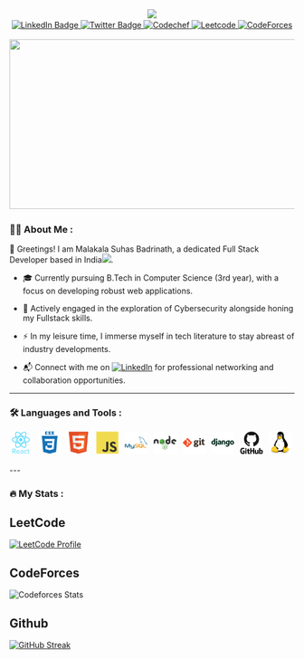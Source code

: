 <!--
**suhas018/suhas018** is a ✨ _special_ ✨ repository because its `README.md` (this file) appears on your GitHub profile.

Here are some ideas to get you started:

- 🔭 I’m currently working on ...
- 🌱 I’m currently learning ...
- 👯 I’m looking to collaborate on ...
- 🤔 I’m looking for help with ...
- 💬 Ask me about ...
- 📫 How to reach me: ...
- 😄 Pronouns: ...
- ⚡ Fun fact: ...
-->

<div id="header" align="center">
  <img src="https://media.giphy.com/media/M9gbBd9nbDrOTu1Mqx/giphy.gif" width="100"/>
 <div id="badges">
  <a href="https://www.linkedin.com/in/malakala-suhas-badrinath-355532252/">
    <img src="https://img.shields.io/badge/LinkedIn-blue?style=for-the-badge&logo=linkedin&logoColor=white" alt="LinkedIn Badge"/>
  </a>
  <a href="https://twitter.com/BadrinathSuhas">
    <img src="https://img.shields.io/badge/Twitter-blue?style=for-the-badge&logo=twitter&logoColor=white" alt="Twitter Badge"/>
  </a>
  <a href="https://www.codechef.com/users/suhas_meow">
    <img src="https://img.shields.io/badge/Codechef-%23B92B27.svg?&style=for-the-badge&logo=Codechef&logoColor=white" alt="Codechef"/>
  </a>
  <a href="https://leetcode.com/SuHaS-_-/">
    <img src="https://img.shields.io/badge/-LeetCode-FFA116?style=for-the-badge&logo=LeetCode&logoColor=black" alt="Leetcode"/>
  </a>
  <a href="https://codeforces.com/profile/suhas018">
    <img src="https://img.shields.io/badge/Codeforces-445f9d?style=for-the-badge&logo=Codeforces&logoColor=white" alt="CodeForces"/>
  </a>
 </div>
  <div id="views">
    <img src="https://komarev.com/ghpvc/?username=suhas018&style=flat-square&color=blue" alt=""/>
  </div>
</div>

<div align="center">
  <img src="https://media.giphy.com/media/dWesBcTLavkZuG35MI/giphy.gif" width="600" height="300"/>
</div>

### :man_technologist: About Me :
👋 Greetings! I am Malakala Suhas Badrinath, a dedicated Full Stack Developer based in India<img src="https://media.giphy.com/media/WUlplcMpOCEmTGBtBW/giphy.gif" width="30">.

- 🎓 Currently pursuing B.Tech in Computer Science (3rd year), with a focus on developing robust web applications.

- 🔐 Actively engaged in the exploration of Cybersecurity alongside honing my Fullstack skills.

- ⚡ In my leisure time, I immerse myself in tech literature to stay abreast of industry developments.

- 📬 Connect with me on  [![LinkedIn](https://img.shields.io/badge/LinkedIn-blue?style=for-the-badge&logo=linkedin&logoColor=white)](https://www.linkedin.com/in/malakala-suhas-badrinath-355532252/)  for professional networking and collaboration opportunities.

---
### :hammer_and_wrench: Languages and Tools :
<div>
  <img src="https://github.com/devicons/devicon/blob/master/icons/react/react-original-wordmark.svg" title="React" alt="React" width="40" height="40"/>&ensp;
  <img src="https://github.com/devicons/devicon/blob/master/icons/css3/css3-plain-wordmark.svg"  title="CSS3" alt="CSS" width="40" height="40"/>&ensp;
  <img src="https://github.com/devicons/devicon/blob/master/icons/html5/html5-original.svg" title="HTML5" alt="HTML" width="40" height="40"/>&ensp;
  <img src="https://github.com/devicons/devicon/blob/master/icons/javascript/javascript-original.svg" title="JavaScript" alt="JavaScript" width="40" height="40"/>&ensp;
  <img src="https://github.com/devicons/devicon/blob/master/icons/mysql/mysql-original-wordmark.svg" title="MySQL"  alt="MySQL" width="40" height="40"/>&ensp;
  <img src="https://github.com/devicons/devicon/blob/master/icons/nodejs/nodejs-original-wordmark.svg" title="NodeJS" alt="NodeJS" width="40" height="40"/>&ensp;
  <img src="https://github.com/devicons/devicon/blob/master/icons/git/git-original-wordmark.svg" title="Git" **alt="Git" width="40" height="40"/>&ensp;
  <img src="https://github.com/devicons/devicon/blob/master/icons/django/django-plain-wordmark.svg" title="django" **alt="django" width="40" height="40"/>&ensp;
  <img src="https://github.com/devicons/devicon/blob/master/icons/github/github-original-wordmark.svg" **alt="django" width="40" height="40"/>&ensp;
  <img src="https://github.com/devicons/devicon/blob/master/icons/linux/linux-original.svg" **alt="django" width="40" height="40"/>&ensp;
</div>
---

### :fire: My Stats :
  <div>
   <h2>LeetCode</h2>
   <a href="https://leetcode.com/SuHaS-_-/">
     <img src="https://leetcard.jacoblin.cool/SuHaS-_-?ext=contest" alt="LeetCode Profile">
   </a>
  </div> 
    <h2>CodeForces</h2>
    
![Codeforces Stats](https://codeforces-readme-stats.vercel.app/api/card?username=suhas018)

    
   <h2>Github</h2>
  <div>
   <a href="https://git.io/streak-stats"><img src="https://github-readme-streak-stats.herokuapp.com?user=suhas018&theme=great-gatsby&hide_border=true" alt="GitHub Streak" /></a>
 </div>

